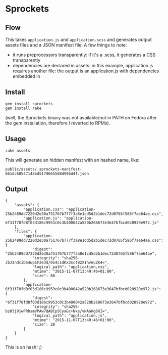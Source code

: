 # Sprockets

## Flow

This takes `application.js` and `application.scss` and generates output assets files and a JSON manifest file. A few things to note:

- it runs preprocessors transparently: if it's a .scss, it generates a CSS transparently
- dependencies are declared in assets: in this example, application.js requires another file: the output is an application.js with dependencies embedded in

## Install

    gem install sprockets
    gem install rake

(well, the Sprockets binary was not available/not in PATH on Fedora after the gem installation, therefore I reverted to RPMs).

## Usage

    rake assets

This will generate an hidden manifest with an hashed name, like:

    public/assets/.sprockets-manifest-861dc60547148bd5179665508d996d4f.json

## Output
    {
        "assets": {
            "application.css": "application-25b2489dd7220d2e30a751767b777f3a8e1cd5d2b1dec72d0765f586f7ae64ae.css",
            "application.js": "application-6f31f78fd8f03d186c9953c0c3b400042a520b268673e3647bfbcd028920e972.js"
        },
        "files": {
            "application-25b2489dd7220d2e30a751767b777f3a8e1cd5d2b1dec72d0765f586f7ae64ae.css": {
                "digest": "25b2489dd7220d2e30a751767b777f3a8e1cd5d2b1dec72d0765f586f7ae64ae",
                "integrity": "sha256-JbJIndciDS4wp1F2e3d/Oo4c1dKx3sctB2X1hveuZK4=",
                "logical_path": "application.css",
                "mtime": "2015-11-07T13:49:46+01:00",
                "size": 60
            },
            "application-6f31f78fd8f03d186c9953c0c3b400042a520b268673e3647bfbcd028920e972.js": {
                "digest": "6f31f78fd8f03d186c9953c0c3b400042a520b268673e3647bfbcd028920e972",
                "integrity": "sha256-bzH3j9jwPRhsmVPAw7QABCpSCyaGc+Nke/vNAokg6XI=",
                "logical_path": "application.js",
                "mtime": "2015-11-07T13:49:46+01:00",
                "size": 28
            }
        }
    }

This is an hash! ;)
